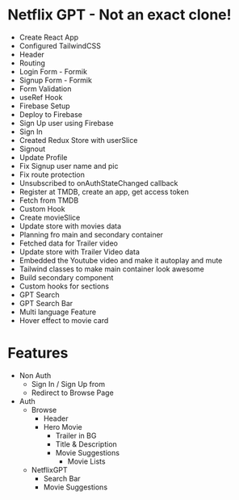 # Netflix GPT - Not an exact clone!

- Create React App
- Configured TailwindCSS
- Header
- Routing
- Login Form - Formik
- Signup Form - Formik
- Form Validation
- useRef Hook
- Firebase Setup
- Deploy to Firebase
- Sign Up user using Firebase
- Sign In
- Created Redux Store with userSlice
- Signout
- Update Profile
- Fix Signup user name and pic
- Fix route protection
- Unsubscribed to onAuthStateChanged callback
- Register at TMDB, create an app, get access token
- Fetch from TMDB
- Custom Hook
- Create movieSlice
- Update store with movies data
- Planning fro main and secondary container
- Fetched data for Trailer video
- Update store with Trailer Video data
- Embedded the Youtube video and make it autoplay and mute
- Tailwind classes to make main container look awesome
- Build secondary component
- Custom hooks for sections
- GPT Search
- GPT Search Bar
- Multi language Feature
- Hover effect to movie card

# Features

- Non Auth
  - Sign In / Sign Up from
  - Redirect to Browse Page
- Auth
  - Browse
    - Header
    - Hero Movie
      - Trailer in BG
      - Title & Description
      - Movie Suggestions
        - Movie Lists
  - NetflixGPT
    - Search Bar
    - Movie Suggestions
